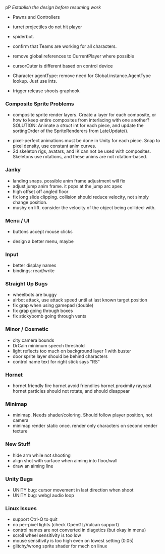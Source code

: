 pP
*Establish the design before resuming work*

- Pawns and Controllers
- turret projectiles do not hit player

- spiderbot.

- confirm that Teams are working for all characters.
- remove global references to CurrentPlayer where possible
- cursorOuter is different based on control device
- Character agentType: remove need for Global.instance.AgentType lookup. Just use ints.
- trigger release shoots graphook

### Composite Sprite Problems
+ composite sprite render layers. Create a layer for each composite, or how to keep entire composites from interlacing with one another? SOLUTION: Animate a *struct* int for each piece, and update the sortingOrder of the SpriteRenderers from LateUpdate().

- pixel-perfect animations must be done in Unity for each piece. Snap to pixel density, use constant anim curves.
- 2d skeleton rigs, avatars, and IK can not be used with composites. Skeletons use rotations, and these anims are not rotation-based.


### Janky
- landing snaps. possible anim frame adjustment will fix
- adjust jump anim frame. it pops at the jump arc apex
- high offset off angled floor
- fix long slide clipping. collision should reduce velocity, not simply change position.
- mushy on lift. consider the velocity of the object being collided-with.

### Menu / UI
+ buttons accept mouse clicks
- design a better menu, maybe

### Input
- better display names
- bindings: read/write

### Straight Up Bugs
- wheelbots are buggy
- airbot attack, use attack speed until at last known target position
- fix grap when using gamepad (double)
- fix grap going through boxes
- fix stickybomb going through vents

### Minor / Cosmetic
- city camera bounds
- DrCain minimum speech threshold
- light reflects too much on background layer 1 with buster
- door sprite layer should be behind characters
- control name text for right stick says "RS"

### Hornet
- hornet friendly fire
hornet avoid friendlies
hornet proximity raycast
hornet particles should not rotate, and should disappear

### Minimap
- minimap. Needs shader/coloring. Should follow player position, not camera
- minimap render static once. render only characters on second render texture

### New Stuff
- hide arm while not shooting
- align shot with surface when aiming into floor/wall
- draw an aiming line

### Unity Bugs
- UNITY bug: cursor movement in last direction when shoot
- UNITY bug: webgl audio loop

### Linux Issues
- support Ctrl-Q to quit
- no per-pixel lights (check OpenGL/Vulcan support)
- control names are not converted in diagetics (but okay in menu)
- scroll wheel sensitivity is too low
- mouse sensitivity is too high even on lowest setting (0.05)
- glitchy/wrong sprite shader for mech on linux
